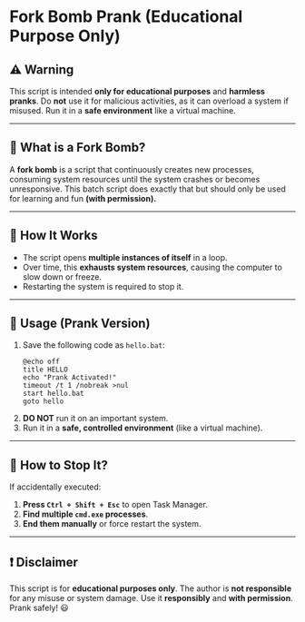 # Fork Bomb Prank (Educational Purpose Only)

## ⚠️ Warning
This script is intended **only for educational purposes** and **harmless pranks**. Do **not** use it for malicious activities, as it can overload a system if misused. Run it in a **safe environment** like a virtual machine.

---

## 📌 What is a Fork Bomb?
A **fork bomb** is a script that continuously creates new processes, consuming system resources until the system crashes or becomes unresponsive. This batch script does exactly that but should only be used for learning and fun **(with permission).**

---

## 📝 How It Works
- The script opens **multiple instances of itself** in a loop.
- Over time, this **exhausts system resources**, causing the computer to slow down or freeze.
- Restarting the system is required to stop it.

---

## 🚀 Usage (Prank Version)
1. Save the following code as `hello.bat`:
   ```batch
   @echo off
   title HELLO
   echo "Prank Activated!"
   timeout /t 1 /nobreak >nul
   start hello.bat
   goto hello
   ```
2. **DO NOT** run it on an important system.
3. Run it in a **safe, controlled environment** (like a virtual machine).

---

## 🛑 How to Stop It?
If accidentally executed:
1. **Press `Ctrl + Shift + Esc`** to open Task Manager.
2. **Find multiple `cmd.exe` processes**.
3. **End them manually** or force restart the system.

---

## ❗ Disclaimer
This script is for **educational purposes only**. The author is **not responsible** for any misuse or system damage. Use it **responsibly** and **with permission**. Prank safely! 😃

